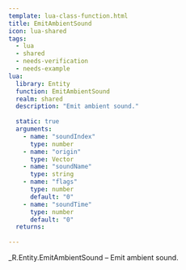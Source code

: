 ```yaml
---
template: lua-class-function.html
title: EmitAmbientSound
icon: lua-shared
tags:
  - lua
  - shared
  - needs-verification
  - needs-example
lua:
  library: Entity
  function: EmitAmbientSound
  realm: shared
  description: "Emit ambient sound."
  
  static: true
  arguments:
    - name: "soundIndex"
      type: number
    - name: "origin"
      type: Vector
    - name: "soundName"
      type: string
    - name: "flags"
      type: number
      default: "0"
    - name: "soundTime"
      type: number
      default: "0"
  returns:
    
---
```


<div class="lua__search__keywords">
_R.Entity.EmitAmbientSound &#x2013; Emit ambient sound.
</div>

